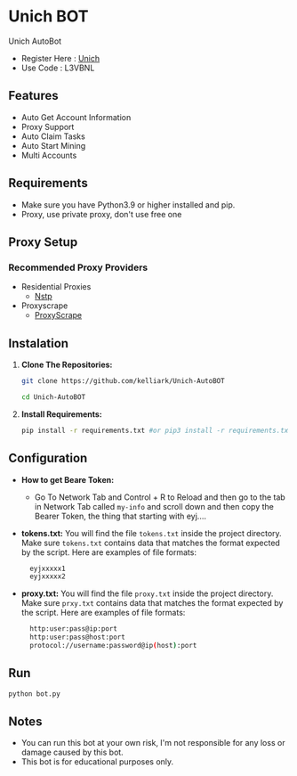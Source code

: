 # Unich BOT
Unich AutoBot

- Register Here : [Unich](https://unich.com/en/airdrop/sign-up?ref=L3VBNL)
- Use Code : L3VBNL

## Features

  - Auto Get Account Information
  - Proxy Support
  - Auto Claim Tasks
  - Auto Start Mining
  - Multi Accounts

## Requirements

- Make sure you have Python3.9 or higher installed and pip.
- Proxy, use private proxy, don't use free one

## Proxy Setup
### Recommended Proxy Providers
- Residential Proxies
  * [Nstp](https://app.nstproxy.com/register?i=42Um5k)
- Proxyscrape
  * [ProxyScrape](https://proxyscrape.com/)

## Instalation

1. **Clone The Repositories:**
   ```bash
   git clone https://github.com/kelliark/Unich-AutoBOT
   ```
   ```bash
   cd Unich-AutoBOT
   ```

2. **Install Requirements:**
   ```bash
   pip install -r requirements.txt #or pip3 install -r requirements.txt
   ```

## Configuration


- **How to get Beare Token:** 
  * Go To Network Tab and Control + R to Reload and then go to the tab in Network Tab called `my-info` and scroll down and then copy the Bearer Token, the thing that starting with eyj....

- **tokens.txt:** You will find the file `tokens.txt` inside the project directory. Make sure `tokens.txt` contains data that matches the format expected by the script. Here are examples of file formats:
  ```bash
    eyjxxxxx1
    eyjxxxxx2
  ```
- **proxy.txt:** You will find the file `proxy.txt` inside the project directory. Make sure `prxy.txt` contains data that matches the format expected by the script. Here are examples of file formats:
  ```bash
    http:user:pass@ip:port
    http:user:pass@host:port
    protocol://username:password@ip(host):port
  ```

## Run

```bash
python bot.py
```

## Notes
- You can run this bot at your own risk, I'm not responsible for any loss or damage caused by this bot.
- This bot is for educational purposes only.
